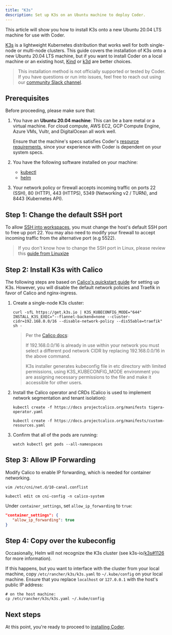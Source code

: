 ```yaml
---
title: "K3s"
description: Set up K3s on an Ubuntu machine to deploy Coder.
---
```


This article will show you how to install K3s onto a new Ubuntu 20.04 LTS
machine for use with Coder.

[K3s](https://k3s.io/) is a lightweight Kubernetes distribution that works well
for both single-node or multi-node clusters. This guide covers the installation
of K3s onto a new Ubuntu 20.04 LTS machine, but if you want to install Coder on
a local machine or an existing host, [Kind](./kind.md) or [k3d](https://k3d.io/)
are better choices.

> This installation method is not officially supported or tested by Coder. If
> you have questions or run into issues, feel free to reach out using our
> [community Slack channel](https://cdr.co/join-community).

## Prerequisites

Before proceeding, please make sure that:

1. You have an **Ubuntu 20.04 machine**: This can be a bare metal or a virtual
   machine. For cloud compute, AWS EC2, GCP Compute Engine, Azure VMs, Vultr,
   and DigitalOcean all work well.

   Ensure that the machine's specs satisfies
   Coder's [resource requirements](../requirements.md), since your experience
   with Coder is dependent on your system specs.

1. You have the following software installed on your machine:
   - [kubectl](https://kubernetes.io/docs/tasks/tools/install-kubectl-linux/)
   - [helm](https://helm.sh/docs/intro/install/)

1. Your network policy or firewall accepts incoming traffic on ports 22 (SSH),
   80 (HTTP), 443 (HTTPS), 5349 (Networking v2 / TURN), and 8443 (Kubernetes
   API).

## Step 1: Change the default SSH port

To allow [SSH into
workspaces](https://coder.com/docs/coder/v1.20/workspaces/ssh), you must change
the host's default SSH port to free up port 22. You may also need to modify your
firewall to accept incoming traffic from the alternative port (e.g 5522).

> If you don't know how to change the SSH port in Linux, please review this
> [guide from Linuxize](https://linuxize.com/post/how-to-change-ssh-port-in-linux/)

## Step 2: Install K3s with Calico

The following steps are based on [Calico's quickstart
guide](https://docs.projectcalico.org/getting-started/kubernetes/k3s/quickstart)
for setting up K3s. However, you will disable the default network policies and
Traefik in favor of Calico and nginx-ingress.

1. Create a single-node K3s cluster:

   ```console
   curl -sfL https://get.k3s.io | K3S_KUBECONFIG_MODE="644" INSTALL_K3S_EXEC="--flannel-backend=none --cluster-cidr=192.168.0.0/16 --disable-network-policy --dis55able=traefik" sh -
   ```

   > Per the
   > [Calico docs](https://docs.projectcalico.org/getting-started/kubernetes/k3s/quickstart):
   >
   > If 192.168.0.0/16 is already in use within your network you must select a
   > different pod network CIDR by replacing 192.168.0.0/16 in the above
   > command.
   >
   > K3s installer generates kubeconfig file in etc directory with limited
   > permissions, using K3S_KUBECONFIG_MODE environment you are assigning
   > necessary permissions to the file and make it accessible for other users.

1. Install the Calico operator and CRDs (Calico is used to implement network
   segmentation and tenant isolation):

   ```console
   kubectl create -f https://docs projectcalico.org/manifests tigera-operator.yaml

   kubectl create -f https://docs.projectcalico.org/manifests/custom-resources.yaml
   ```

1. Confirm that all of the pods are running:

   ```console
   watch kubectl get pods --all-namespaces
   ```

## Step 3: Allow IP Forwarding

Modify Calico to enable IP forwarding, which is needed for container networking.

```console
vim /etc/cni/net.d/10-canal.conflist

kubectl edit cm cni-config -n calico-system
```

Under `container_settings`, set `allow_ip_forwarding` to `true`:

```json
"container_settings": {
   "allow_ip_forwarding": true
}
```

## Step 4: Copy over the kubeconfig

Occasionally, Helm will not recognize the K3s cluster
(see k3s-io/[k3s#1126](https://github.com/k3s-io/k3s/issues/1126) for more information).

If this happens, but you want to interface with the cluster from your local
machine, copy `/etc/rancher/k3s/k3s.yaml` to `~/.kube/config` on your local
machine. Ensure that you replace
`localhost` or `127.0.0.1` with the host's public IP address:

```console
# on the host machine:
cp /etc/rancher/k3s/k3s.yaml ~/.kube/config
```

## Next steps

At this point, you're ready to proceed to [installing Coder](../installation.md).
